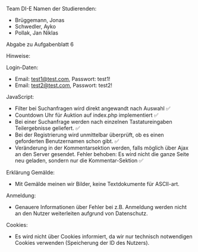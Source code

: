 Team DI-E
Namen der Studierenden:

- Brüggemann, Jonas
- Schwedler, Ayko
- Pollak, Jan Niklas

Abgabe zu Aufgabenblatt 6

Hinweise:

Login-Daten:

- Email: test1@test.com, Passwort: test1!
- Email: test2@test.com, Passwort: test2!

JavaScript:

- Filter bei Suchanfragen wird direkt angewandt nach Auswahl ✅
- Countdown Uhr für Auktion auf index.php implementiert ✅
- Bei einer Suchanfrage werden nach einzelnen Tastatureingaben Teilergebnisse geliefert. ✅
- Bei der Registrierung wird unmittelbar überprüft, ob es einen geforderten Benutzernamen schon gibt. ✅
- Veränderung in der Kommentarsektion werden, falls möglich über Ajax an den Server gesendet.
  Fehler behoben: Es wird nicht die ganze Seite neu geladen, sondern nur die Kommentar-Sektion ✅

Erklärung Gemälde:

- Mit Gemälde meinen wir Bilder, keine Textdokumente für ASCII-art.

Anmeldung:

- Genauere Informationen über Fehler bei z.B. Anmeldung werden nicht an den Nutzer weiterleiten aufgrund von
  Datenschutz.

Cookies:

- Es wird nicht über Cookies informiert, da wir nur technisch notwendigen Cookies verwenden (Speicherung der ID des
  Nutzers).